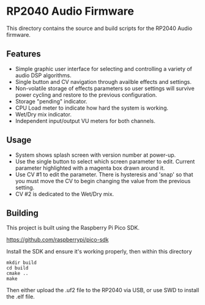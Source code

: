 # RP2040 Audio Firmware
This directory contains the source and build scripts for the RP2040 Audio
firmware.

## Features
* Simple graphic user interface for selecting and controlling a variety
of audio DSP algorithms.
* Single button and CV navigation through availble effects and settings.
* Non-volatile storage of effects parameters so user settings will survive
power cycling and restore to the previous configuration.
* Storage "pending" indicator.
* CPU Load meter to indicate how hard the system is working.
* Wet/Dry mix indicator.
* Independent input/output VU meters for both channels.

## Usage
* System shows splash screen with version number at power-up.
* Use the single button to select which screen parameter to edit. Current
parameter highlighted with a magenta box drawn around it.
* Use CV #1 to edit the parameter. There is hysteresis and 'snap' so that you
must move the CV to begin changing the value from the previous setting.
* CV #2 is dedicated to the Wet/Dry mix.

## Building
This project is built using the Raspberry Pi Pico SDK. 

https://github.com/raspberrypi/pico-sdk

Install the SDK and ensure it's working properly, then within this directory

```shell
mkdir build
cd build
cmake ..
make
```

Then either upload the .uf2 file to the RP2040 via USB, or use SWD to install
the .elf file.

